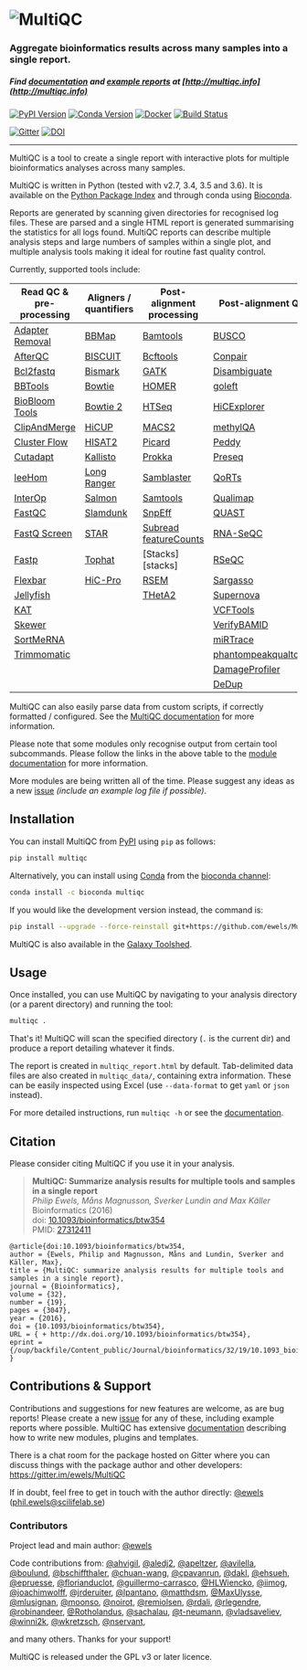 # ![MultiQC](https://raw.githubusercontent.com/ewels/MultiQC/master/docs/images/MultiQC_logo.png)


### Aggregate bioinformatics results across many samples into a single report.

##### Find [documentation](http://multiqc.info/docs) and [example reports](http://multiqc.info/examples/rna-seq/multiqc_report.html) at [http://multiqc.info](http://multiqc.info)

[![PyPI Version](https://img.shields.io/pypi/v/multiqc.svg?style=flat-square)](https://pypi.python.org/pypi/multiqc/)
[![Conda Version](https://anaconda.org/bioconda/multiqc/badges/version.svg)](https://anaconda.org/bioconda/multiqc)
[![Docker](https://img.shields.io/docker/automated/ewels/multiqc.svg?style=flat-square)](https://hub.docker.com/r/ewels/multiqc/)
[![Build Status](https://img.shields.io/travis/ewels/MultiQC.svg?style=flat-square)](https://travis-ci.org/ewels/MultiQC)

[![Gitter](https://img.shields.io/badge/gitter-%20join%20chat%20%E2%86%92-4fb99a.svg?style=flat-square)](https://gitter.im/ewels/MultiQC)
[![DOI](https://img.shields.io/badge/DOI-10.1093%2Fbioinformatics%2Fbtw354-lightgrey.svg?style=flat-square)](http://dx.doi.org/10.1093/bioinformatics/btw354)

-----

MultiQC is a tool to create a single report with interactive plots
for multiple bioinformatics analyses across many samples.

MultiQC is written in Python (tested with v2.7, 3.4, 3.5 and 3.6). It is
available on the [Python Package Index](https://pypi.python.org/pypi/multiqc/)
and through conda using [Bioconda](http://bioconda.github.io/).

Reports are generated by scanning given directories for recognised log files.
These are parsed and a single HTML report is generated summarising the statistics
for all logs found. MultiQC reports can describe multiple analysis steps and
large numbers of samples within a single plot, and multiple analysis tools making
it ideal for routine fast quality control.

Currently, supported tools include:


|Read QC & pre-processing         | Aligners / quantifiers  | Post-alignment processing | Post-alignment QC          |
|---------------------------------|-------------------------|---------------------------|----------------------------|
|[Adapter Removal][adapterremoval]|[BBMap][bbmap]           |[Bamtools][bamtools]       |[BUSCO][busco]              |
|[AfterQC][afterqc]               |[BISCUIT][biscuit]       |[Bcftools][bcftools]       |[Conpair][conpair]          |
|[Bcl2fastq][bcl2fastq]           |[Bismark][bismark]       |[GATK][gatk]               |[Disambiguate][disambiguate]|
|[BBTools][bbmap]                 |[Bowtie][bowtie-1]       |[HOMER][homer]             |[goleft][goleft]            |
|[BioBloom Tools][biobloomtools]  |[Bowtie 2][bowtie-2]     |[HTSeq][htseq]             |[HiCExplorer][hicexplorer]  |
|[ClipAndMerge][clipandmerge]     |[HiCUP][hicup]           |[MACS2][macs2]             |[methylQA][methylqa]        |
|[Cluster Flow][clusterflow]      |[HISAT2][hisat2]         |[Picard][picard]           |[Peddy][peddy]              |
|[Cutadapt][cutadapt]             |[Kallisto][kallisto]     |[Prokka][prokka]           |[Preseq][preseq]            |
|[leeHom][leehom]                 |[Long Ranger][longranger]|[Samblaster][samblaster]   |[QoRTs][qorts]              |
|[InterOp][interop]               |[Salmon][salmon]         |[Samtools][samtools]       |[Qualimap][qualimap]        |
|[FastQC][fastqc]                 |[Slamdunk][slamdunk]     |[SnpEff][snpeff]           |[QUAST][quast]              |
|[FastQ Screen][fastq-screen]     |[STAR][star]             |[Subread featureCounts][featurecounts]|[RNA-SeQC][rna_seqc]|
|[Fastp][fastp]                   |[Tophat][tophat]         |[Stacks][stacks]           |[RSeQC][rseqc]              |
|[Flexbar][flexbar]               |[HiC-Pro][hicpro]        |[RSEM][rsem]               |[Sargasso][sargasso]        |
|[Jellyfish][jellyfish]           |                         |[THetA2][theta2]           |[Supernova][supernova]      |
|[KAT][kat]                       |                         |                           |[VCFTools][vcftools]        |
|[Skewer][skewer]                 |                         |                           |[VerifyBAMID][verifybamid]  |
|[SortMeRNA][sortmerna]           |                         |                           |[miRTrace][mirtrace]        |
|[Trimmomatic][trimmomatic]       |                         |                           |[phantompeakqualtools][phantompeakqualtools] |
|                                 |                         |                           |[DamageProfiler][damageprofiler] |
|                                 |                         |                           |[DeDup][dedup]              |

MultiQC can also easily parse data from custom scripts, if correctly formatted / configured.
See the [MultiQC documentation](http://multiqc.info/docs/#custom-content) for more information.

Please note that some modules only recognise output from certain tool subcommands. Please follow the
links in the above table to the [module documentation](http://multiqc.info/docs/#multiqc-modules)
for more information.

More modules are being written all of the time. Please suggest any ideas as a new
[issue](https://github.com/ewels/MultiQC/issues) _(include an example log file if possible)_.

## Installation

You can install MultiQC from [PyPI](https://pypi.python.org/pypi/multiqc/)
using `pip` as follows:
```bash
pip install multiqc
```

Alternatively, you can install using [Conda](http://anaconda.org/)
from the [bioconda channel](https://bioconda.github.io/):
```bash
conda install -c bioconda multiqc
```

If you would like the development version instead, the command is:
```bash
pip install --upgrade --force-reinstall git+https://github.com/ewels/MultiQC.git
```

MultiQC is also available in the
[Galaxy Toolshed](https://toolshed.g2.bx.psu.edu/view/engineson/multiqc/).

## Usage
Once installed, you can use MultiQC by navigating to your analysis directory
(or a parent directory) and running the tool:
```bash
multiqc .
```

That's it! MultiQC will scan the specified directory (`.` is the current dir)
and produce a report detailing whatever it finds.

The report is created in `multiqc_report.html` by default. Tab-delimited data
files are also created in `multiqc_data/`, containing extra information.
These can be easily inspected using Excel (use `--data-format` to get `yaml`
or `json` instead).

For more detailed instructions, run `multiqc -h` or see the
[documentation](http://multiqc.info/docs/#running-multiqc).

## Citation
Please consider citing MultiQC if you use it in your analysis.

> **MultiQC: Summarize analysis results for multiple tools and samples in a single report** <br/>
> _Philip Ewels, Måns Magnusson, Sverker Lundin and Max Käller_ <br/>
> Bioinformatics (2016) <br/>
> doi: [10.1093/bioinformatics/btw354](http://dx.doi.org/10.1093/bioinformatics/btw354) <br/>
> PMID: [27312411](http://www.ncbi.nlm.nih.gov/pubmed/27312411)

```TeX
@article{doi:10.1093/bioinformatics/btw354,
author = {Ewels, Philip and Magnusson, Måns and Lundin, Sverker and Käller, Max},
title = {MultiQC: summarize analysis results for multiple tools and samples in a single report},
journal = {Bioinformatics},
volume = {32},
number = {19},
pages = {3047},
year = {2016},
doi = {10.1093/bioinformatics/btw354},
URL = { + http://dx.doi.org/10.1093/bioinformatics/btw354},
eprint = {/oup/backfile/Content_public/Journal/bioinformatics/32/19/10.1093_bioinformatics_btw354/3/btw354.pdf}
}
```

## Contributions & Support

Contributions and suggestions for new features are welcome, as are bug reports!
Please create a new [issue](https://github.com/ewels/MultiQC/issues) for any
of these, including example reports where possible. MultiQC has extensive
[documentation](http://multiqc.info/docs) describing how to write new modules,
plugins and templates.

There is a chat room for the package hosted on Gitter where you can discuss
things with the package author and other developers:
https://gitter.im/ewels/MultiQC

If in doubt, feel free to get in touch with the author directly:
[@ewels](https://github.com/ewels) (phil.ewels@scilifelab.se)

### Contributors
Project lead and main author: [@ewels](https://github.com/ewels)

Code contributions from:
[@ahvigil](https://github.com/ahvigil),
[@aledj2](https://github.com/aledj2),
[@apeltzer](https://github.com/apeltzer),
[@avilella](https://github.com/avilella),
[@boulund](https://github.com/boulund),
[@bschiffthaler](https://github.com/bschiffthaler),
[@chuan-wang](https://github.com/chuan-wang),
[@cpavanrun](https://github.com/cpavanrun),
[@dakl](https://github.com/dakl),
[@ehsueh](https://github.com/ehsueh),
[@epruesse](https://github.com/epruesse),
[@florianduclot](https://github.com/florianduclot/),
[@guillermo-carrasco](https://github.com/guillermo-carrasco),
[@HLWiencko](https://github.com/HLWiencko),
[@iimog](https://github.com/iimog),
[@joachimwolff](https://github.com/joachimwolff),
[@jrderuiter](https://github.com/jrderuiter),
[@lpantano](https://github.com/lpantano),
[@matthdsm](https://github.com/matthdsm),
[@MaxUlysse](https://github.com/MaxUlysse),
[@mlusignan](https://github.com/mlusignan),
[@moonso](https://github.com/moonso),
[@noirot](https://github.com/noirot),
[@remiolsen](https://github.com/remiolsen),
[@rdali](https://github.com/rdali),
[@rlegendre](https://github.com/rlegendre),
[@robinandeer](https://github.com/robinandeer),
[@Rotholandus](https://github.com/Rotholandus),
[@sachalau](https://github.com/sachalau/),
[@t-neumann](https://github.com/t-neumann),
[@vladsaveliev](https://github.com/vladsaveliev),
[@winni2k](https://github.com/winni2k),
[@wkretzsch](https://github.com/wkretzsch),
[@nservant](https://github.com/nservant),

and many others. Thanks for your support!

MultiQC is released under the GPL v3 or later licence.

[adapterremoval]: http://multiqc.info/docs/#adapter-removal
[afterqc]:        http://multiqc.info/docs/#afterqc
[bamtools]:       http://multiqc.info/docs/#bamtools
[bbmap]:          http://multiqc.info/docs/#bbmap
[bcftools]:       http://multiqc.info/docs/#bcftools
[bcl2fastq]:      http://multiqc.info/docs/#bcl2fastq
[biobloomtools]:  http://multiqc.info/docs/#biobloom-tools
[biscuit]:        http://multiqc.info/docs/#biscuit
[bismark]:        http://multiqc.info/docs/#bismark
[bowtie-1]:       http://multiqc.info/docs/#bowtie-1
[bowtie-2]:       http://multiqc.info/docs/#bowtie-2
[busco]:          http://multiqc.info/docs/#busco
[clipandmerge]:   http://multiqc.info/docs/#clipandmerge
[clusterflow]:    http://multiqc.info/docs/#cluster-flow
[conpair]:        http://multiqc.info/docs/#conpair
[cutadapt]:       http://multiqc.info/docs/#cutadapt
[damageprofiler]: http://multiqc.info/docs/#damageprofiler
[dedup]:          http://multiqc.info/docs/#dedup
[disambiguate]:   http://multiqc.info/docs/#disambiguate
[fastq-screen]:   http://multiqc.info/docs/#fastq-screen
[fastqc]:         http://multiqc.info/docs/#fastqc
[fastp]:          http://multiqc.info/docs/#fastp
[featurecounts]:  http://multiqc.info/docs/#featurecounts
[flexbar]:        http://multiqc.info/docs/#flexbar
[gatk]:           http://multiqc.info/docs/#gatk
[goleft]:         http://multiqc.info/docs/#goleft-indexcov
[hicexplorer]:    http://multiqc.info/docs/#hicexplorer
[hicup]:          http://multiqc.info/docs/#hicup
[hicpro]:         http://multiqc.info/docs/#hic-pro
[hisat2]:         http://multiqc.info/docs/#hisat2
[homer]:          http://multiqc.info/docs/#homer
[htseq]:          http://multiqc.info/docs/#htseq
[interop]:        http://multiqc.info/docs/#interop
[jellyfish]:      http://multiqc.info/docs/#jellyfish
[kallisto]:       http://multiqc.info/docs/#kallisto
[kat]:            http://multiqc.info/docs/#kat
[leehom]:         http://multiqc.info/docs/#leehom
[longranger]:     http://multiqc.info/docs/#longranger
[macs2]:          http://multiqc.info/docs/#macs2
[methylqa]:       http://multiqc.info/docs/#methylqa
[mirtrace]:       http://multiqc.info/docs/#mirtrace
[peddy]:          http://multiqc.info/docs/#peddy
[phantompeakqualtools]: http://multiqc.info/docs/#phantompeakqualtools
[picard]:         http://multiqc.info/docs/#picard
[preseq]:         http://multiqc.info/docs/#preseq
[prokka]:         http://multiqc.info/docs/#prokka
[qorts]:          http://multiqc.info/docs/#qorts
[qualimap]:       http://multiqc.info/docs/#qualimap
[quast]:          http://multiqc.info/docs/#quast
[rna_seqc]:       http://multiqc.info/docs/#rna_seqc
[rsem]:           http://multiqc.info/docs/#rsem
[rseqc]:          http://multiqc.info/docs/#rseqc
[salmon]:         http://multiqc.info/docs/#salmon
[samblaster]:     http://multiqc.info/docs/#samblaster
[samtools]:       http://multiqc.info/docs/#samtools
[sargasso]:       http://multiqc.info/docs/#sargasso
[skewer]:         http://multiqc.info/docs/#skewer
[slamdunk]:       http://multiqc.info/docs/#slamdunk
[snpeff]:         http://multiqc.info/docs/#snpeff
[sortmerna]:      http://multiqc.info/docs/#sortmerna
[star]:           http://multiqc.info/docs/#star
[supernova]:      http://multiqc.info/docs/#supernova
[theta2]:         http://multiqc.info/docs/#theta2
[tophat]:         http://multiqc.info/docs/#tophat
[trimmomatic]:    http://multiqc.info/docs/#trimmomatic
[vcftools]:       http://multiqc.info/docs/#vcftools
[verifyBAMID]:    http://multiqc.info/docs/#verifybamid
